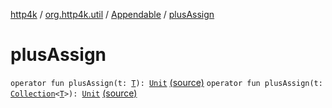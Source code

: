 [http4k](../../index.md) / [org.http4k.util](../index.md) / [Appendable](index.md) / [plusAssign](./plus-assign.md)

# plusAssign

`operator fun plusAssign(t: `[`T`](index.md#T)`): `[`Unit`](https://kotlinlang.org/api/latest/jvm/stdlib/kotlin/-unit/index.html) [(source)](https://github.com/http4k/http4k/blob/master/http4k-contract/src/main/kotlin/org/http4k/util/Appendable.kt#L4)
`operator fun plusAssign(t: `[`Collection`](https://kotlinlang.org/api/latest/jvm/stdlib/kotlin.collections/-collection/index.html)`<`[`T`](index.md#T)`>): `[`Unit`](https://kotlinlang.org/api/latest/jvm/stdlib/kotlin/-unit/index.html) [(source)](https://github.com/http4k/http4k/blob/master/http4k-contract/src/main/kotlin/org/http4k/util/Appendable.kt#L8)